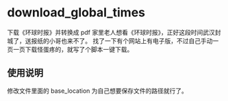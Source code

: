 # download_global_times
下载《环球时报》并转换成 pdf
家里老人想看《环球时报》，正好这段时间武汉封城了，送报纸的小哥也来不了。
找了一下有个网站上有电子版，不过自己手动一页一页下载怪蛋疼的，就写了个脚本一键下载。

## 使用说明
修改文件里面的 base_location 为自己想要保存文件的路径就行了。
